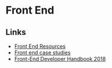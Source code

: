 # Front End
## Links
- [Front End Resources](https://enboard.co/frontend/)
- [Front end case studies](https://github.com/andrew--r/frontend-case-studies)
- [Front-End Developer Handbook 2018](https://frontendmasters.com/books/front-end-handbook/2018/)